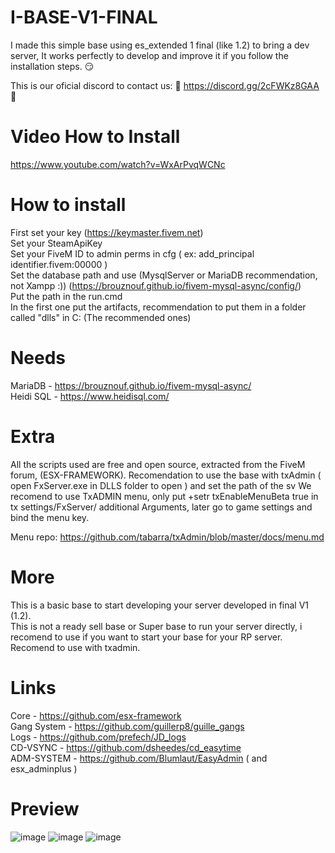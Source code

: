 # I-BASE-V1-FINAL

I made this simple base using es_extended 1 final (like 1.2) to bring a dev server, It works perfectly to develop and improve it if you follow the installation steps. 😏

This is our oficial discord to contact us: 🤖 https://discord.gg/2cFWKz8GAA 🤖

# Video How to Install

https://www.youtube.com/watch?v=WxArPvqWCNc <br>

# How to install

First set your key (https://keymaster.fivem.net) <br>
Set your SteamApiKey <br>
Set your FiveM ID to admin perms in cfg ( ex: add_principal identifier.fivem:00000 )  <br>
Set the database path and use (MysqlServer or MariaDB recommendation, not Xampp :)) (https://brouznouf.github.io/fivem-mysql-async/config/) <br>
Put the path in the run.cmd <br>
In the first one put the artifacts, recommendation to put them in a folder called "dlls" in C: (The recommended ones) <br>

# Needs

MariaDB - https://brouznouf.github.io/fivem-mysql-async/ <br>
Heidi SQL - https://www.heidisql.com/

# Extra

All the scripts used are free and open source, extracted from the FiveM forum, (ESX-FRAMEWORK).
Recomendation to use the base with txAdmin ( open FxServer.exe in DLLS folder to open ) and set the path of the sv
We recomend to use TxADMIN menu, only put +setr txEnableMenuBeta true in tx settings/FxServer/ additional Arguments, later go to game settings and bind the menu key.

Menu repo: https://github.com/tabarra/txAdmin/blob/master/docs/menu.md

# More

This is a basic base to start developing your server developed in final V1 (1.2). <br>
This is not a ready sell base or Super base to run your server directly, i recomend to use if you want to start your base for your RP server.
Recomend to use with txadmin.

# Links

Core - https://github.com/esx-framework <br>
Gang System - https://github.com/guillerp8/guille_gangs <br>
Logs - https://github.com/prefech/JD_logs <br>
CD-VSYNC - https://github.com/dsheedes/cd_easytime <br>
ADM-SYSTEM - https://github.com/Blumlaut/EasyAdmin ( and esx_adminplus ) <br>


# Preview
![image](https://user-images.githubusercontent.com/63476973/124119957-755c2780-da73-11eb-8c35-face275ef5f2.png)
![image](https://user-images.githubusercontent.com/63476973/123319251-769bca80-d530-11eb-914a-d6a9ec25aa01.png)
![image](https://user-images.githubusercontent.com/63476973/124120033-8e64d880-da73-11eb-9c20-20c9389e63fc.png)


